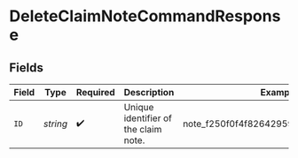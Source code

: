 # DeleteClaimNoteCommandResponse


## Fields

| Field                                 | Type                                  | Required                              | Description                           | Example                               |
| ------------------------------------- | ------------------------------------- | ------------------------------------- | ------------------------------------- | ------------------------------------- |
| `ID`                                  | *string*                              | :heavy_check_mark:                    | Unique identifier of the claim note.  | note_f250f0f4f826429591c959791fa2e229 |